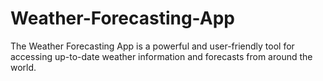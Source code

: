 # Weather-Forecasting-App
The Weather Forecasting App is a powerful and user-friendly tool for accessing up-to-date weather information and forecasts from around the world.
